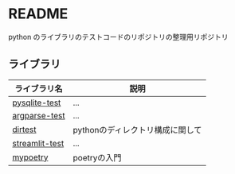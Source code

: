 # README

python のライブラリのテストコードのリポジトリの整理用リポジトリ

## ライブラリ

|ライブラリ名 | 説明 |
|-|-|
|[pysqlite-test](https://github.com/KAkikakuFukuhara/pysqlite-test) | ... |
|[argparse-test](https://github.com/KAkikakuFukuhara/argparse-py-test) | ... |
|[dirtest](https://github.com/KAkikakuFukuhara/dirtest) | pythonのディレクトリ構成に関して |
|[streamlit-test](https://github.com/KAkikakuFukuhara/streamlit_test) | ... |
|[mypoetry](https://github.com/KAkikakuFukuhara/mypoetry) | poetryの入門 |

